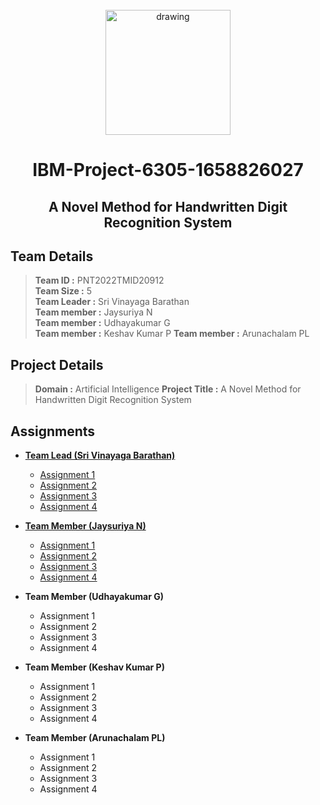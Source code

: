<br>
<div align="center">
  <img src="https://upload.wikimedia.org/wikipedia/commons/5/51/IBM_logo.svg" align="center" alt="drawing" width="200" />
  <h1 align="center">IBM-Project-6305-1658826027</h2>
  <h2 align="center">A Novel Method for Handwritten Digit Recognition System</h2>
</div>

## Team Details
> **Team ID :** PNT2022TMID20912  
**Team Size :** 5  
**Team Leader :** Sri Vinayaga Barathan  
**Team member :** Jaysuriya N  
**Team member :** Udhayakumar G  
**Team member :** Keshav Kumar P 
**Team member :** Arunachalam PL



## Project Details

> **Domain :** Artificial Intelligence 
 **Project Title :** A Novel Method for Handwritten Digit Recognition System

## Assignments

 - **[Team Lead (Sri Vinayaga Barathan)](https://github.com/IBM-EPBL/IBM-Project-6305-1658826027/tree/main/Assignments/Sri%20Vinayaga%20Barathan)**
	 - [Assignment 1](https://github.com/IBM-EPBL/IBM-Project-6305-1658826027/blob/main/Assignments/Sri%20Vinayaga%20Barathan/Assignment_1.ipynb)
	 - [Assignment 2](https://github.com/IBM-EPBL/IBM-Project-6305-1658826027/blob/main/Assignments/Sri%20Vinayaga%20Barathan/Assignment_2.ipynb)
	 - [Assignment 3](https://github.com/IBM-EPBL/IBM-Project-6305-1658826027/blob/main/Assignments/Sri%20Vinayaga%20Barathan/Assignment_3.ipynb)
	 - [Assignment 4](https://github.com/IBM-EPBL/IBM-Project-6305-1658826027/blob/main/Assignments/Sri%20Vinayaga%20Barathan/Assignment_4.ipynb)
	 
 - **[Team Member (Jaysuriya N)](https://github.com/IBM-EPBL/IBM-Project-6305-1658826027/tree/main/Assignments/Jaysuriya%20N)**
	 - [Assignment 1](https://github.com/IBM-EPBL/IBM-Project-6305-1658826027/blob/main/Assignments/Jaysuriya%20N/Assignment_1.ipynb)
	 - [Assignment 2](https://github.com/IBM-EPBL/IBM-Project-6305-1658826027/blob/main/Assignments/Jaysuriya%20N/Assignment_2.ipynb)
	 - [Assignment 3](https://github.com/IBM-EPBL/IBM-Project-6305-1658826027/blob/main/Assignments/Jaysuriya%20N/Assignment_3.ipynb)
	 - [Assignment 4](https://github.com/IBM-EPBL/IBM-Project-6305-1658826027/blob/main/Assignments/Jaysuriya%20N/Assignment_4.ipynb)

 - **Team Member (Udhayakumar G)**
	 - Assignment 1
	 - Assignment 2
	 - Assignment 3
	 - Assignment 4

 - **Team Member (Keshav Kumar P)**
	 - Assignment 1
	 - Assignment 2
	 - Assignment 3
	 - Assignment 4

 - **Team Member (Arunachalam PL)**
	 - Assignment 1
	 - Assignment 2
	 - Assignment 3
	 - Assignment 4
